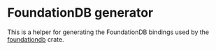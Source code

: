 
# FoundationDB generator

This is a helper for generating the FoundationDB bindings used by the [foundationdb](https://crates.io/crates/foundationdb) crate.